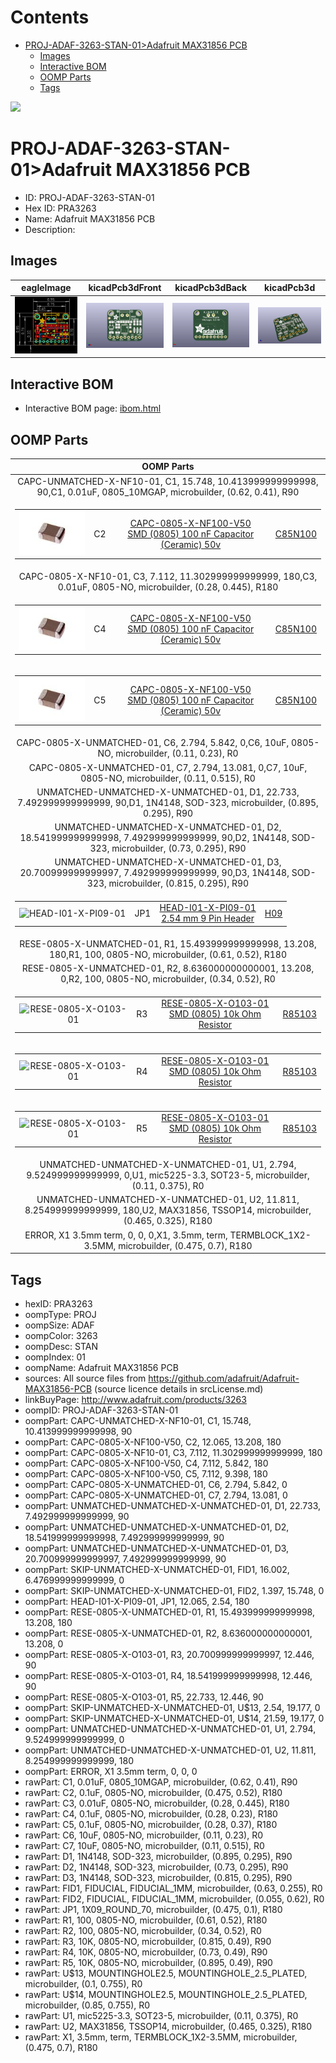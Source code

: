 



Contents
========

* [PROJ-ADAF-3263-STAN-01>Adafruit MAX31856 PCB](#proj-adaf-3263-stan-01adafruit-max31856-pcb)
	* [Images](#images)
	* [Interactive BOM](#interactive-bom)
	* [OOMP Parts](#oomp-parts)
	* [Tags](#tags)
  
![][im]
# PROJ-ADAF-3263-STAN-01>Adafruit MAX31856 PCB

- ID: PROJ-ADAF-3263-STAN-01
- Hex ID: PRA3263
- Name: Adafruit MAX31856 PCB
- Description: 

## Images
  
  

|eagleImage|kicadPcb3dFront|kicadPcb3dBack|kicadPcb3d|
| :---: | :---: | :---: | :---: |
|[![eagleImage](eagleImage_140.png)](eagleImage_600.png)|[![kicadPcb3dFront](kicadPcb3dFront_140.png)](kicadPcb3dFront_600.png)|[![kicadPcb3dBack](kicadPcb3dBack_140.png)](kicadPcb3dBack_600.png)|[![kicadPcb3d](kicadPcb3d_140.png)](kicadPcb3d_600.png)|

## Interactive BOM

- Interactive BOM page: [ibom.html](kicad/bom/ibom.html)

## OOMP Parts
  

|OOMP Parts|
| :---: |
|CAPC-UNMATCHED-X-NF10-01, C1, 15.748, 10.413999999999998, 90,C1, 0.01uF, 0805_10MGAP, microbuilder, (0.62, 0.41), R90|
|<table><tr><td>![CAPC-0805-X-NF100-V50](https://raw.githubusercontent.com/oomlout/oomlout_OOMP_parts/main/CAPC-0805-X-NF100-V50/image_140.jpg)</td><td> C2</td><td>[CAPC-0805-X-NF100-V50<br>SMD (0805) 100 nF Capacitor (Ceramic) 50v](https://github.com/oomlout/oomlout_OOMP_parts/tree/main/CAPC-0805-X-NF100-V50/)</td><td>[C85N100](https://github.com/oomlout/oomlout_OOMP_parts/tree/main/CAPC-0805-X-NF100-V50/)</td></tr></table>|
|CAPC-0805-X-NF10-01, C3, 7.112, 11.302999999999999, 180,C3, 0.01uF, 0805-NO, microbuilder, (0.28, 0.445), R180|
|<table><tr><td>![CAPC-0805-X-NF100-V50](https://raw.githubusercontent.com/oomlout/oomlout_OOMP_parts/main/CAPC-0805-X-NF100-V50/image_140.jpg)</td><td> C4</td><td>[CAPC-0805-X-NF100-V50<br>SMD (0805) 100 nF Capacitor (Ceramic) 50v](https://github.com/oomlout/oomlout_OOMP_parts/tree/main/CAPC-0805-X-NF100-V50/)</td><td>[C85N100](https://github.com/oomlout/oomlout_OOMP_parts/tree/main/CAPC-0805-X-NF100-V50/)</td></tr></table>|
|<table><tr><td>![CAPC-0805-X-NF100-V50](https://raw.githubusercontent.com/oomlout/oomlout_OOMP_parts/main/CAPC-0805-X-NF100-V50/image_140.jpg)</td><td> C5</td><td>[CAPC-0805-X-NF100-V50<br>SMD (0805) 100 nF Capacitor (Ceramic) 50v](https://github.com/oomlout/oomlout_OOMP_parts/tree/main/CAPC-0805-X-NF100-V50/)</td><td>[C85N100](https://github.com/oomlout/oomlout_OOMP_parts/tree/main/CAPC-0805-X-NF100-V50/)</td></tr></table>|
|CAPC-0805-X-UNMATCHED-01, C6, 2.794, 5.842, 0,C6, 10uF, 0805-NO, microbuilder, (0.11, 0.23), R0|
|CAPC-0805-X-UNMATCHED-01, C7, 2.794, 13.081, 0,C7, 10uF, 0805-NO, microbuilder, (0.11, 0.515), R0|
|UNMATCHED-UNMATCHED-X-UNMATCHED-01, D1, 22.733, 7.492999999999999, 90,D1, 1N4148, SOD-323, microbuilder, (0.895, 0.295), R90|
|UNMATCHED-UNMATCHED-X-UNMATCHED-01, D2, 18.541999999999998, 7.492999999999999, 90,D2, 1N4148, SOD-323, microbuilder, (0.73, 0.295), R90|
|UNMATCHED-UNMATCHED-X-UNMATCHED-01, D3, 20.700999999999997, 7.492999999999999, 90,D3, 1N4148, SOD-323, microbuilder, (0.815, 0.295), R90|
|<table><tr><td>![HEAD-I01-X-PI09-01](https://raw.githubusercontent.com/oomlout/oomlout_OOMP_parts/main/HEAD-I01-X-PI09-01/image_140.jpg)</td><td> JP1</td><td>[HEAD-I01-X-PI09-01<br>2.54 mm 9 Pin Header](https://github.com/oomlout/oomlout_OOMP_parts/tree/main/HEAD-I01-X-PI09-01/)</td><td>[H09](https://github.com/oomlout/oomlout_OOMP_parts/tree/main/HEAD-I01-X-PI09-01/)</td></tr></table>|
|RESE-0805-X-UNMATCHED-01, R1, 15.493999999999998, 13.208, 180,R1, 100, 0805-NO, microbuilder, (0.61, 0.52), R180|
|RESE-0805-X-UNMATCHED-01, R2, 8.636000000000001, 13.208, 0,R2, 100, 0805-NO, microbuilder, (0.34, 0.52), R0|
|<table><tr><td>![RESE-0805-X-O103-01](https://raw.githubusercontent.com/oomlout/oomlout_OOMP_parts/main/RESE-0805-X-O103-01/image_140.jpg)</td><td> R3</td><td>[RESE-0805-X-O103-01<br>SMD (0805) 10k Ohm Resistor](https://github.com/oomlout/oomlout_OOMP_parts/tree/main/RESE-0805-X-O103-01/)</td><td>[R85103](https://github.com/oomlout/oomlout_OOMP_parts/tree/main/RESE-0805-X-O103-01/)</td></tr></table>|
|<table><tr><td>![RESE-0805-X-O103-01](https://raw.githubusercontent.com/oomlout/oomlout_OOMP_parts/main/RESE-0805-X-O103-01/image_140.jpg)</td><td> R4</td><td>[RESE-0805-X-O103-01<br>SMD (0805) 10k Ohm Resistor](https://github.com/oomlout/oomlout_OOMP_parts/tree/main/RESE-0805-X-O103-01/)</td><td>[R85103](https://github.com/oomlout/oomlout_OOMP_parts/tree/main/RESE-0805-X-O103-01/)</td></tr></table>|
|<table><tr><td>![RESE-0805-X-O103-01](https://raw.githubusercontent.com/oomlout/oomlout_OOMP_parts/main/RESE-0805-X-O103-01/image_140.jpg)</td><td> R5</td><td>[RESE-0805-X-O103-01<br>SMD (0805) 10k Ohm Resistor](https://github.com/oomlout/oomlout_OOMP_parts/tree/main/RESE-0805-X-O103-01/)</td><td>[R85103](https://github.com/oomlout/oomlout_OOMP_parts/tree/main/RESE-0805-X-O103-01/)</td></tr></table>|
|UNMATCHED-UNMATCHED-X-UNMATCHED-01, U1, 2.794, 9.524999999999999, 0,U1, mic5225-3.3, SOT23-5, microbuilder, (0.11, 0.375), R0|
|UNMATCHED-UNMATCHED-X-UNMATCHED-01, U2, 11.811, 8.254999999999999, 180,U2, MAX31856, TSSOP14, microbuilder, (0.465, 0.325), R180|
|ERROR, X1 3.5mm term, 0, 0, 0,X1, 3.5mm, term, TERMBLOCK_1X2-3.5MM, microbuilder, (0.475, 0.7), R180|

## Tags

- hexID: PRA3263
- oompType: PROJ
- oompSize: ADAF
- oompColor: 3263
- oompDesc: STAN
- oompIndex: 01
- oompName: Adafruit MAX31856 PCB
- sources: All source files from https://github.com/adafruit/Adafruit-MAX31856-PCB (source licence details in srcLicense.md)
- linkBuyPage: http://www.adafruit.com/products/3263
- oompID: PROJ-ADAF-3263-STAN-01
- oompPart: CAPC-UNMATCHED-X-NF10-01, C1, 15.748, 10.413999999999998, 90
- oompPart: CAPC-0805-X-NF100-V50, C2, 12.065, 13.208, 180
- oompPart: CAPC-0805-X-NF10-01, C3, 7.112, 11.302999999999999, 180
- oompPart: CAPC-0805-X-NF100-V50, C4, 7.112, 5.842, 180
- oompPart: CAPC-0805-X-NF100-V50, C5, 7.112, 9.398, 180
- oompPart: CAPC-0805-X-UNMATCHED-01, C6, 2.794, 5.842, 0
- oompPart: CAPC-0805-X-UNMATCHED-01, C7, 2.794, 13.081, 0
- oompPart: UNMATCHED-UNMATCHED-X-UNMATCHED-01, D1, 22.733, 7.492999999999999, 90
- oompPart: UNMATCHED-UNMATCHED-X-UNMATCHED-01, D2, 18.541999999999998, 7.492999999999999, 90
- oompPart: UNMATCHED-UNMATCHED-X-UNMATCHED-01, D3, 20.700999999999997, 7.492999999999999, 90
- oompPart: SKIP-UNMATCHED-X-UNMATCHED-01, FID1, 16.002, 6.476999999999999, 0
- oompPart: SKIP-UNMATCHED-X-UNMATCHED-01, FID2, 1.397, 15.748, 0
- oompPart: HEAD-I01-X-PI09-01, JP1, 12.065, 2.54, 180
- oompPart: RESE-0805-X-UNMATCHED-01, R1, 15.493999999999998, 13.208, 180
- oompPart: RESE-0805-X-UNMATCHED-01, R2, 8.636000000000001, 13.208, 0
- oompPart: RESE-0805-X-O103-01, R3, 20.700999999999997, 12.446, 90
- oompPart: RESE-0805-X-O103-01, R4, 18.541999999999998, 12.446, 90
- oompPart: RESE-0805-X-O103-01, R5, 22.733, 12.446, 90
- oompPart: SKIP-UNMATCHED-X-UNMATCHED-01, U$13, 2.54, 19.177, 0
- oompPart: SKIP-UNMATCHED-X-UNMATCHED-01, U$14, 21.59, 19.177, 0
- oompPart: UNMATCHED-UNMATCHED-X-UNMATCHED-01, U1, 2.794, 9.524999999999999, 0
- oompPart: UNMATCHED-UNMATCHED-X-UNMATCHED-01, U2, 11.811, 8.254999999999999, 180
- oompPart: ERROR, X1 3.5mm term, 0, 0, 0
- rawPart: C1, 0.01uF, 0805_10MGAP, microbuilder, (0.62, 0.41), R90
- rawPart: C2, 0.1uF, 0805-NO, microbuilder, (0.475, 0.52), R180
- rawPart: C3, 0.01uF, 0805-NO, microbuilder, (0.28, 0.445), R180
- rawPart: C4, 0.1uF, 0805-NO, microbuilder, (0.28, 0.23), R180
- rawPart: C5, 0.1uF, 0805-NO, microbuilder, (0.28, 0.37), R180
- rawPart: C6, 10uF, 0805-NO, microbuilder, (0.11, 0.23), R0
- rawPart: C7, 10uF, 0805-NO, microbuilder, (0.11, 0.515), R0
- rawPart: D1, 1N4148, SOD-323, microbuilder, (0.895, 0.295), R90
- rawPart: D2, 1N4148, SOD-323, microbuilder, (0.73, 0.295), R90
- rawPart: D3, 1N4148, SOD-323, microbuilder, (0.815, 0.295), R90
- rawPart: FID1, FIDUCIAL, FIDUCIAL_1MM, microbuilder, (0.63, 0.255), R0
- rawPart: FID2, FIDUCIAL, FIDUCIAL_1MM, microbuilder, (0.055, 0.62), R0
- rawPart: JP1, 1X09_ROUND_70, microbuilder, (0.475, 0.1), R180
- rawPart: R1, 100, 0805-NO, microbuilder, (0.61, 0.52), R180
- rawPart: R2, 100, 0805-NO, microbuilder, (0.34, 0.52), R0
- rawPart: R3, 10K, 0805-NO, microbuilder, (0.815, 0.49), R90
- rawPart: R4, 10K, 0805-NO, microbuilder, (0.73, 0.49), R90
- rawPart: R5, 10K, 0805-NO, microbuilder, (0.895, 0.49), R90
- rawPart: U$13, MOUNTINGHOLE2.5, MOUNTINGHOLE_2.5_PLATED, microbuilder, (0.1, 0.755), R0
- rawPart: U$14, MOUNTINGHOLE2.5, MOUNTINGHOLE_2.5_PLATED, microbuilder, (0.85, 0.755), R0
- rawPart: U1, mic5225-3.3, SOT23-5, microbuilder, (0.11, 0.375), R0
- rawPart: U2, MAX31856, TSSOP14, microbuilder, (0.465, 0.325), R180
- rawPart: X1, 3.5mm, term, TERMBLOCK_1X2-3.5MM, microbuilder, (0.475, 0.7), R180



[im]: kicadPcb3d_450.png
